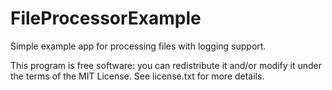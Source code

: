 FileProcessorExample
==============

Simple example app for processing files with logging support.

This program is free software: you can redistribute it and/or modify it under the terms of the MIT License. See license.txt for more details.
